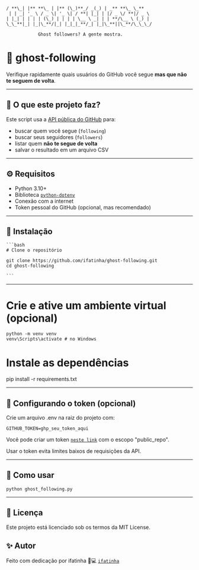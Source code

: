 ```

/ **\_| |** **\_ | |** (\_)**_/ _(_) | _** **\_ \_**
 | | _| '_ \ / _ \| '_ \| / **| |_| | |/ _ \/ **|/ _ \
| |_| | | | | (\_) | | | | \__ \ _| | | **/\__ \ (_) |
\_\_**|_| |_|\_**/|_| |_|_|_**/_| |_|\_**||\_**/\_\_\_/

            Ghost followers? A gente mostra.
```

# 👻 ghost-following

Verifique rapidamente quais usuários do GitHub você segue **mas que não te seguem de volta**.

---

## 📌 O que este projeto faz?

Este script usa a [API pública do GitHub](https://docs.github.com/pt/rest) para:

- buscar quem você segue (`following`)
- buscar seus seguidores (`followers`)
- listar quem **não te segue de volta**
- salvar o resultado em um arquivo CSV

---

## ⚙️ Requisitos

- Python 3.10+
- Biblioteca [`python-dotenv`](https://pypi.org/project/python-dotenv/)
- Conexão com a internet
- Token pessoal do GitHub (opcional, mas recomendado)

---

## 🧪 Instalação

    ```bash
    # Clone o repositório

    git clone https://github.com/ifatinha/ghost-following.git
    cd ghost-following

    ```

---

# Crie e ative um ambiente virtual (opcional)

```
python -m venv venv
venv\Scripts\activate # no Windows
```

# Instale as dependências

pip install -r requirements.txt

---

## 🔐 Configurando o token (opcional)

Crie um arquivo .env na raiz do projeto com:

```
GITHUB_TOKEN=ghp_seu_token_aqui
```

Você pode criar um token [`neste link`](https://github.com/settings/tokens) com o escopo "public_repo".

Usar o token evita limites baixos de requisições da API.

---

## 🚀 Como usar

```
python ghost_following.py
```

---

## 📄 Licença

Este projeto está licenciado sob os termos da MIT License.

## ✨ Autor

Feito com dedicação por ifatinha 🧠💻
[`ifatinha`](https://github.com/ifatinha)
